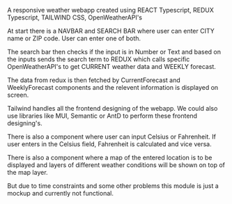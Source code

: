 A responsive weather webapp created using REACT Typescript, REDUX Typescript, TAILWIND CSS, OpenWeatherAPI's

At start there is a NAVBAR and SEARCH BAR where user can enter CITY name or ZIP code. User can enter one of both.

The search bar then checks if the input is in Number or Text and based on the inputs sends the search term to REDUX which calls specific OpenWeatherAPI's to get CURRENT weather data and WEEKLY forecast.

The data from redux is then fetched by CurrentForecast and WeeklyForecast components and the relevent information is displayed on screen.

Tailwind handles all the frontend designing of the webapp. We could also use libraries like MUI, Semantic or AntD to perform these frontend designing's.

There is also a component where user can input Celsius or Fahrenheit. If user enters in the Celsius field, Fahrenheit is calculated and vice versa.

There is also a component where a map of the entered location is to be displayed and layers of different weather conditions will be shown on top of the map layer.

But due to time constraints and some other problems this module is just a mockup and currently not functional.
